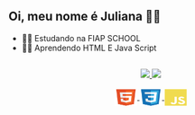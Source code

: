 ## Oi, meu nome é Juliana 🙋‍♀️

- 👩‍🎓 Estudando na FIAP SCHOOL
- 👩‍💻 Aprendendo HTML E Java Script

## 

<div align="center">
  <a href="https://github.com/JulianaSandes">
  <img height="167em" src="https://github-readme-stats.vercel.app/api?username=JulianaSandes&show_icons=true&theme=dracula&include_all_commits=true&count_private=true"/>
  <img height="167em" src="https://github-readme-stats.vercel.app/api/top-langs/?username=JulianaSandes&layout=compact&langs_count=7&theme=dracula"/>
   </div>

<div style="display: inline_block"><br>
  <div align="center">
  <img align="center" alt="Juliana-HTML" height="30" width="40" src="https://raw.githubusercontent.com/devicons/devicon/master/icons/html5/html5-original.svg">
  <img align="center" alt="Juliana-CSS" height="30" width="40" src="https://raw.githubusercontent.com/devicons/devicon/master/icons/css3/css3-original.svg">
  <img align="center" alt="Juliana-Js" height="30" width="40" src="https://raw.githubusercontent.com/devicons/devicon/master/icons/javascript/javascript-plain.svg">
</div>  
  </div>
          
